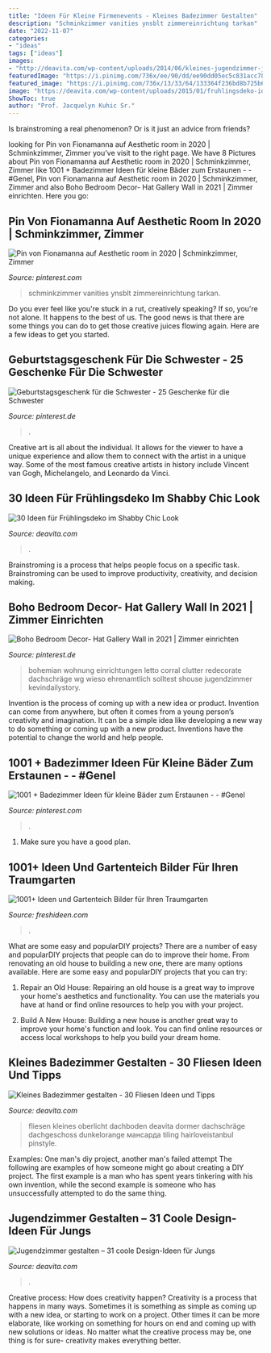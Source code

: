 ```yaml
---
title: "Ideen Für Kleine Firmenevents - Kleines Badezimmer Gestalten"
description: "Schminkzimmer vanities ynsblt zimmereinrichtung tarkan"
date: "2022-11-07"
categories:
- "ideas"
tags: ["ideas"]
images:
- "http://deavita.com/wp-content/uploads/2014/06/kleines-jugendzimmer-junge-massivholzmoebel-etagenbett.jpg"
featuredImage: "https://i.pinimg.com/736x/ee/90/dd/ee90dd05ec5c831acc78bf96272a6d54.jpg"
featured_image: "https://i.pinimg.com/736x/13/33/64/133364f236bd8b725b647e6a68dc3efc.jpg"
image: "https://deavita.com/wp-content/uploads/2015/01/fruhlingsdeko-ideen-shabby-weidenkatzchen-hyazinthen-teelichter-moos.jpg"
ShowToc: true
author: "Prof. Jacquelyn Kuhic Sr."
---
```



Is brainstroming a real phenomenon? Or is it just an advice from friends?

	

		
looking for Pin von Fionamanna auf Aesthetic room in 2020 | Schminkzimmer, Zimmer you've visit to the right page. We have 8 Pictures about Pin von Fionamanna auf Aesthetic room in 2020 | Schminkzimmer, Zimmer like 1001 + Badezimmer Ideen für kleine Bäder zum Erstaunen - - #Genel, Pin von Fionamanna auf Aesthetic room in 2020 | Schminkzimmer, Zimmer and also Boho Bedroom Decor- Hat Gallery Wall in 2021 | Zimmer einrichten. Here you go:
		
    
## Pin Von Fionamanna Auf Aesthetic Room In 2020 | Schminkzimmer, Zimmer

<img loading=lazy src="https://i.pinimg.com/736x/ee/90/dd/ee90dd05ec5c831acc78bf96272a6d54.jpg" onerror="this.onerror=null;this.src='https://tse2.mm.bing.net/th?id=OIP.Byrt3JCFG3CHdnZoik5U1AHaJ3&amp;pid=15.1';" alt="Pin von Fionamanna auf Aesthetic room in 2020 | Schminkzimmer, Zimmer">

_Source: pinterest.com_

>schminkzimmer vanities ynsblt zimmereinrichtung tarkan. 

	

Do you ever feel like you're stuck in a rut, creatively speaking? If so, you're not alone. It happens to the best of us. The good news is that there are some things you can do to get those creative juices flowing again. Here are a few ideas to get you started.

    
## Geburtstagsgeschenk Für Die Schwester - 25 Geschenke Für Die Schwester

<img loading=lazy src="https://i.pinimg.com/736x/13/33/64/133364f236bd8b725b647e6a68dc3efc.jpg" onerror="this.onerror=null;this.src='https://tse3.mm.bing.net/th?id=OIP.TWrCN11JnJqDjBQzPLqdDQHaJ4&amp;pid=15.1';" alt="Geburtstagsgeschenk für die Schwester - 25 Geschenke für die Schwester">

_Source: pinterest.de_

>. 

	

Creative art is all about the individual. It allows for the viewer to have a unique experience and allow them to connect with the artist in a unique way. Some of the most famous creative artists in history include Vincent van Gogh, Michelangelo, and Leonardo da Vinci.

    
## 30 Ideen Für Frühlingsdeko Im Shabby Chic Look

<img loading=lazy src="https://deavita.com/wp-content/uploads/2015/01/fruhlingsdeko-ideen-shabby-weidenkatzchen-hyazinthen-teelichter-moos.jpg" onerror="this.onerror=null;this.src='https://tse2.mm.bing.net/th?id=OIP.k07DwEVuOeDnQ6HKbYSKUQHaLJ&amp;pid=15.1';" alt="30 Ideen für Frühlingsdeko im Shabby Chic Look">

_Source: deavita.com_

>. 

	

Brainstroming is a process that helps people focus on a specific task. Brainstroming can be used to improve productivity, creativity, and decision making.

    
## Boho Bedroom Decor- Hat Gallery Wall In 2021 | Zimmer Einrichten

<img loading=lazy src="https://i.pinimg.com/736x/ec/78/53/ec7853f6300297a0c6763a2448f1a3f8.jpg" onerror="this.onerror=null;this.src='https://tse2.mm.bing.net/th?id=OIP.J6nrSeZb-PD9srae99Lj8QHaJH&amp;pid=15.1';" alt="Boho Bedroom Decor- Hat Gallery Wall in 2021 | Zimmer einrichten">

_Source: pinterest.de_

>bohemian wohnung einrichtungen letto corral clutter redecorate dachschräge wg wieso ehrenamtlich solltest shouse jugendzimmer kevindailystory. 

	

Invention is the process of coming up with a new idea or product. Invention can come from anywhere, but often it comes from a young person’s creativity and imagination. It can be a simple idea like developing a new way to do something or coming up with a new product. Inventions have the potential to change the world and help people.

    
## 1001 + Badezimmer Ideen Für Kleine Bäder Zum Erstaunen - - #Genel

<img loading=lazy src="https://i.pinimg.com/originals/2e/50/02/2e500276d231f542deda4d448f5bbfd9.jpg" onerror="this.onerror=null;this.src='https://tse1.mm.bing.net/th?id=OIP.okZjvPOJ7nv72qrAs6gj4gHaKv&amp;pid=15.1';" alt="1001 + Badezimmer Ideen für kleine Bäder zum Erstaunen - - #Genel">

_Source: pinterest.com_

>. 

	

1. Make sure you have a good plan.

    
## 1001+ Ideen Und Gartenteich Bilder Für Ihren Traumgarten

<img loading=lazy src="https://freshideen.com/wp-content/uploads/2016/04/Garten-Teich-Bilder-japanischer-Garten-Ideen-Koiteich.jpg" onerror="this.onerror=null;this.src='https://tse3.mm.bing.net/th?id=OIP.op1oWDinIdCLR7Bv4exZNgHaJ3&amp;pid=15.1';" alt="1001+ Ideen und Gartenteich Bilder für Ihren Traumgarten">

_Source: freshideen.com_

>. 

	

What are some easy and popularDIY projects?
There are a number of easy and popularDIY projects that people can do to improve their home. From renovating an old house to building a new one, there are many options available. Here are some easy and popularDIY projects that you can try:
1. Repair an Old House: Repairing an old house is a great way to improve your home's aesthetics and functionality. You can use the materials you have at hand or find online resources to help you with your project.

2. Build A New House: Building a new house is another great way to improve your home's function and look. You can find online resources or access local workshops to help you build your dream home.

    
## Kleines Badezimmer Gestalten - 30 Fliesen Ideen Und Tipps

<img loading=lazy src="https://deavita.com/wp-content/uploads/2014/10/kleines-badezimmer-fliesen-ideen-cremefarbene-fliesen-oberlicht.jpg" onerror="this.onerror=null;this.src='https://tse2.mm.bing.net/th?id=OIP.gHOV7NV9BlxJPCzLDetfPQHaLH&amp;pid=15.1';" alt="Kleines Badezimmer gestalten - 30 Fliesen Ideen und Tipps">

_Source: deavita.com_

>fliesen kleines oberlicht dachboden deavita dormer dachschräge dachgeschoss dunkelorange мансарда tiling hairloveistanbul pinstyle. 

	

Examples: One man's diy project, another man's failed attempt
The following are examples of how someone might go about creating a DIY project. The first example is a man who has spent years tinkering with his own invention, while the second example is someone who has unsuccessfully attempted to do the same thing.

    
## Jugendzimmer Gestalten – 31 Coole Design-Ideen Für Jungs

<img loading=lazy src="http://deavita.com/wp-content/uploads/2014/06/kleines-jugendzimmer-junge-massivholzmoebel-etagenbett.jpg" onerror="this.onerror=null;this.src='https://tse4.mm.bing.net/th?id=OIP.GJFNErhkddYPKeslOMDWgAHaEr&amp;pid=15.1';" alt="Jugendzimmer gestalten – 31 coole Design-Ideen für Jungs">

_Source: deavita.com_

>. 

	

Creative process: How does creativity happen?
Creativity is a process that happens in many ways. Sometimes it is something as simple as coming up with a new idea, or starting to work on a project. Other times it can be more elaborate, like working on something for hours on end and coming up with new solutions or ideas. No matter what the creative process may be, one thing is for sure- creativity makes everything better.

